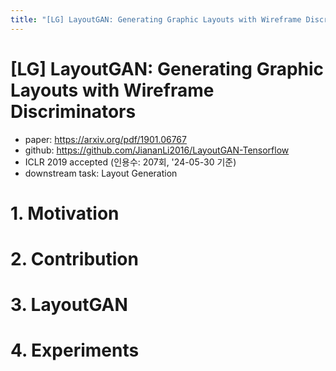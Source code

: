 ```yaml
---
title: "[LG] LayoutGAN: Generating Graphic Layouts with Wireframe Discriminators"
---
```

# [LG] LayoutGAN: Generating Graphic Layouts with Wireframe Discriminators

- paper: https://arxiv.org/pdf/1901.06767
- github: https://github.com/JiananLi2016/LayoutGAN-Tensorflow
- ICLR 2019 accepted (인용수: 207회, '24-05-30 기준)
- downstream task: Layout Generation

# 1. Motivation

# 2. Contribution

# 3. LayoutGAN

# 4. Experiments
